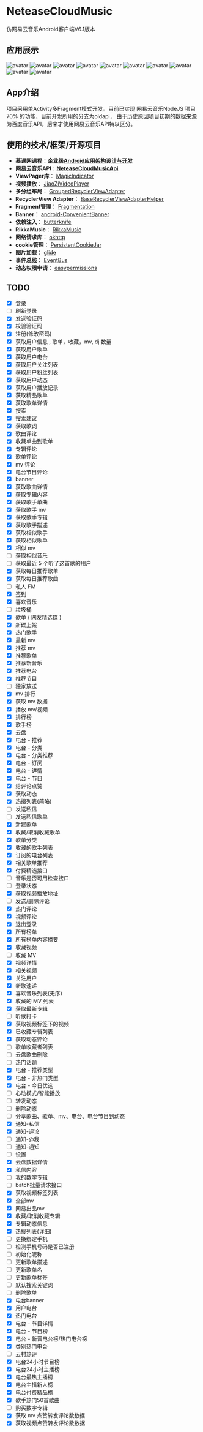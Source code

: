 # NeteaseCloudMusic
仿网易云音乐Android客户端V6.1版本


## 应用展示

![avatar](/imooc_voice/src/main/res/raw/发现1.gif) ![avatar](/imooc_voice/src/main/res/raw/发现2.gif)
![avatar](/imooc_voice/src/main/res/raw/发现3.gif) ![avatar](/imooc_voice/src/main/res/raw/云村.gif)
![avatar](/imooc_voice/src/main/res/raw/电台.gif) ![avatar](/imooc_voice/src/main/res/raw/搜索1.gif)
![avatar](/imooc_voice/src/main/res/raw/搜索2.gif) ![avatar](/imooc_voice/src/main/res/raw/视频1.gif)
![avatar](/imooc_voice/src/main/res/raw/视频2.gif) ![avatar](/imooc_voice/src/main/res/raw/通知.gif)


## App介绍
项目采用单Activity多Fragment模式开发。目前已实现 网易云音乐NodeJS 项目70% 的功能，目前开发所用的分支为oldapi，
由于历史原因项目初期的数据来源为百度音乐API，后来才使用网易云音乐API特以区分。


## 使用的技术/框架/开源项目

 - **慕课网课程**：[**企业级Android应用架构设计与开发**](https://coding.imooc.com/class/364.html) 
 - **网易云音乐API**：[**NeteaseCloudMusicApi**](https://github.com/Binaryify/NeteaseCloudMusicApi) 
 - **ViewPager库**： [MagicIndicator](https://github.com/hackware1993/MagicIndicator)
 - **视频播放**： [JiaoZiVideoPlayer](https://github.com/Jzvd/JiaoZiVideoPlayer)
 - **多分组布局**： [GroupedRecyclerViewAdapter](https://github.com/donkingliang/GroupedRecyclerViewAdapter)
 - **RecyclerView Adapter**： [BaseRecyclerViewAdapterHelper](https://github.com/CymChad/BaseRecyclerViewAdapterHelper)
 - **Fragment管理**： [Fragmentation](https://github.com/YoKeyword/Fragmentation)
 - **Banner**： [android-ConvenientBanner](https://github.com/saiwu-bigkoo/Android-ConvenientBannern)
 - **依赖注入**： [butterknife](https://github.com/JakeWharton/butterknife)
 - **RikkaMusic**： [RikkaMusic](https://github.com/Rikkatheworld/RikkaMusic)
 - **网络请求库**： [okhttp](https://github.com/square/okhttp)
 - **cookie管理**： [PersistentCookieJar](https://github.com/franmontiel/PersistentCookieJar)
 - **图片加载**： [glide](https://github.com/bumptech/glide)
 - **事件总线**： [EventBus](https://github.com/greenrobot/EventBus)
 - **动态权限申请**： [easypermissions](https://github.com/googlesamples/easypermissions)
 
## TODO

* [x] 登录
* [ ] 刷新登录
* [x] 发送验证码
* [x] 校验验证码
* [x] 注册(修改密码)
* [x] 获取用户信息 , 歌单，收藏，mv, dj 数量
* [x] 获取用户歌单
* [x] 获取用户电台
* [x] 获取用户关注列表
* [x] 获取用户粉丝列表
* [x] 获取用户动态
* [x] 获取用户播放记录
* [x] 获取精品歌单
* [x] 获取歌单详情
* [x] 搜索
* [x] 搜索建议
* [x] 获取歌词
* [x] 歌曲评论
* [x] 收藏单曲到歌单
* [x] 专辑评论
* [x] 歌单评论
* [x] mv 评论
* [x] 电台节目评论
* [x] banner
* [x] 获取歌曲详情
* [x] 获取专辑内容
* [x] 获取歌手单曲
* [x] 获取歌手 mv
* [x] 获取歌手专辑
* [x] 获取歌手描述
* [x] 获取相似歌手
* [x] 获取相似歌单
* [x] 相似 mv
* [ ] 获取相似音乐
* [ ] 获取最近 5 个听了这首歌的用户
* [x] 获取每日推荐歌单
* [x] 获取每日推荐歌曲
* [ ] 私人 FM
* [x] 签到
* [x] 喜欢音乐
* [ ] 垃圾桶
* [x] 歌单 ( 网友精选碟 )
* [x] 新碟上架
* [x] 热门歌手
* [x] 最新 mv
* [x] 推荐 mv
* [x] 推荐歌单
* [x] 推荐新音乐
* [x] 推荐电台
* [x] 推荐节目
* [ ] 独家放送
* [x] mv 排行
* [x] 获取 mv 数据
* [x] 播放 mv/视频
* [x] 排行榜
* [x] 歌手榜
* [x] 云盘
* [x] 电台 - 推荐
* [x] 电台 - 分类
* [x] 电台 - 分类推荐
* [x] 电台 - 订阅
* [x] 电台 - 详情
* [x] 电台 - 节目
* [x] 给评论点赞
* [x] 获取动态
* [x] 热搜列表(简略)
* [ ] 发送私信
* [ ] 发送私信歌单
* [x] 新建歌单
* [x] 收藏/取消收藏歌单
* [x] 歌单分类
* [x] 收藏的歌手列表
* [x] 订阅的电台列表
* [x] 相关歌单推荐
* [x] 付费精选接口
* [ ] 音乐是否可用检查接口
* [ ] 登录状态
* [x] 获取视频播放地址
* [ ] 发送/删除评论
* [x] 热门评论
* [x] 视频评论
* [x] 退出登录
* [x] 所有榜单
* [x] 所有榜单内容摘要
* [x] 收藏视频
* [ ] 收藏 MV
* [x] 视频详情
* [x] 相关视频
* [x] 关注用户
* [x] 新歌速递
* [x] 喜欢音乐列表(无序)
* [x] 收藏的 MV 列表
* [x] 获取最新专辑
* [ ] 听歌打卡
* [x] 获取视频标签下的视频
* [x] 已收藏专辑列表
* [x] 获取动态评论
* [ ] 歌单收藏者列表
* [ ] 云盘歌曲删除
* [ ] 热门话题
* [x] 电台 - 推荐类型
* [x] 电台 - 非热门类型
* [x] 电台 - 今日优选
* [ ] 心动模式/智能播放
* [ ] 转发动态
* [ ] 删除动态
* [ ] 分享歌曲、歌单、mv、电台、电台节目到动态
* [x] 通知-私信
* [x] 通知-评论
* [ ] 通知-@我
* [ ] 通知-通知
* [ ] 设置
* [x] 云盘数据详情
* [x] 私信内容
* [ ] 我的数字专辑
* [ ] batch批量请求接口
* [x] 获取视频标签列表
* [x] 全部mv
* [x] 网易出品mv
* [x] 收藏/取消收藏专辑
* [x] 专辑动态信息
* [x] 热搜列表(详细)
* [ ] 更换绑定手机
* [ ] 检测手机号码是否已注册
* [ ] 初始化昵称
* [ ] 更新歌单描述
* [ ] 更新歌单名
* [ ] 更新歌单标签
* [ ] 默认搜索关键词
* [ ] 删除歌单
* [x] 电台banner
* [x] 用户电台
* [x] 热门电台
* [x] 电台 - 节目详情
* [x] 电台 - 节目榜
* [x] 电台 - 新晋电台榜/热门电台榜
* [x] 类别热门电台
* [ ] 云村热评
* [x] 电台24小时节目榜
* [x] 电台24小时主播榜
* [x] 电台最热主播榜
* [x] 电台主播新人榜
* [x] 电台付费精品榜
* [x] 歌手热门50首歌曲
* [ ] 购买数字专辑
* [x] 获取 mv 点赞转发评论数数据
* [x] 获取视频点赞转发评论数数据
